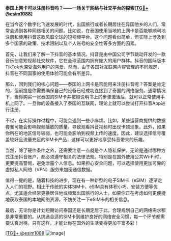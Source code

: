 **泰国上网卡可以注册抖音吗？——一场关于网络与社交平台的探索[[TG💪+ @esim1088](https://t.me/s/esim1088)]**

在当今这个数字化飞速发展的时代，出国旅行或者长期居住在异国他乡的人们，常常会遇到各种网络相关的问题。比如说，在泰国使用当地的上网卡是否能够顺利地注册和使用抖音这款风靡全球的短视频平台。这个问题看似简单，但实际上涉及到多个国家的政策、技术限制以及个人账号的安全性等多方面的因素。

首先，让我们来了解一下抖音的基本情况。抖音是由中国公司字节跳动开发的一款音乐创意短视频社交软件，它在全球范围内拥有庞大的用户群体。抖音的国际版本TikTok也深受海外用户的喜爱。然而，由于各国对互联网内容管理的不同规定，抖音在不同国家的使用体验可能会有所差异。

那么，回到我们的核心问题——泰国的上网卡是否能用来注册抖音呢？答案是肯定的，但前提是你需要确保自己的设备已经成功连接到了泰国的网络服务。通常情况下，当你购买一张泰国的SIM卡并按照说明书上的步骤激活后，就可以正常使用手机上网了。一旦你的设备接入了泰国的互联网，理论上就可以尝试打开抖音App进行注册。

不过，在实际操作过程中，可能会遇到一些小麻烦。比如，某些运营商提供的数据套餐可能会影响视频播放的质量，导致观看抖音视频时出现卡顿现象。此外，如果你所在的地区信号较弱，也可能会影响到视频上传的速度。因此，建议选择信号覆盖较好且流量充足的SIM卡产品，这样可以更好地享受抖音带来的乐趣。

当然，除了硬件条件之外，还需要注意一点就是个人隐私保护。无论是通过哪种方式注册抖音账户，都必须遵守相关的法律法规。特别是在国外使用公共Wi-Fi时，更要提高警惕，避免泄露个人信息。如果担心安全问题，可以选择使用更加可靠的虚拟私人网络（VPN）服务来加密通信数据。

值得一提的是，随着科技的进步，现在有一种新型的电子SIM卡（eSIM）逐渐走入人们的视野。相比于传统的实体SIM卡，eSIM具有体积小巧、安装方便等优点，尤其适合经常更换居住地或频繁出国旅行的人士。如果你正在考虑如何更便捷地获取泰国的本地网络资源，不妨关注一下eSIM卡的相关信息。

最后，无论你是计划短期访问泰国还是长期定居于此，合理规划自己的网络需求都是非常重要的。从挑选合适的SIM卡到维护良好的网络安全习惯，每一个环节都需要认真对待。只有这样，才能让你在国外的生活变得更加丰富多彩！

[[TG💪+ @esim1088](https://t.me/s/esim1088) ![Image](https://i.postimg.cc/4NQfJmqS/Snipaste-2025-05-13-00-14-12.png)]